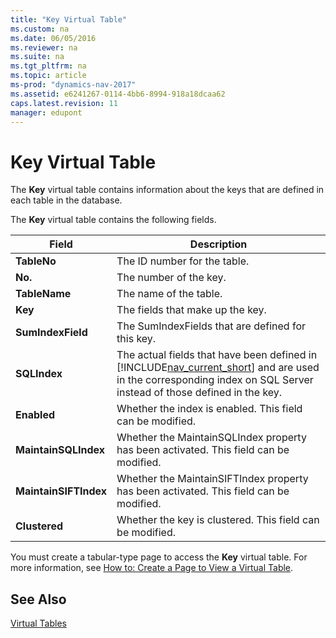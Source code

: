 ```yaml
---
title: "Key Virtual Table"
ms.custom: na
ms.date: 06/05/2016
ms.reviewer: na
ms.suite: na
ms.tgt_pltfrm: na
ms.topic: article
ms-prod: "dynamics-nav-2017"
ms.assetid: e6241267-0114-4bb6-8994-918a18dcaa62
caps.latest.revision: 11
manager: edupont
---
```

# Key Virtual Table
The **Key** virtual table contains information about the keys that are defined in each table in the database.  
  
 The **Key** virtual table contains the following fields.  
  
|Field|Description|  
|-----------|-----------------|  
|**TableNo**|The ID number for the table.|  
|**No.**|The number of the key.|  
|**TableName**|The name of the table.|  
|**Key**|The fields that make up the key.|  
|**SumIndexField**|The SumIndexFields that are defined for this key.|  
|**SQLIndex**|The actual fields that have been defined in [!INCLUDE[nav_current_short](includes/nav_current_short_md.md)] and are used in the corresponding index on SQL Server instead of those defined in the key.|  
|**Enabled**|Whether the index is enabled. This field can be modified.|  
|**MaintainSQLIndex**|Whether the MaintainSQLIndex property has been activated. This field can be modified.|  
|**MaintainSIFTIndex**|Whether the MaintainSIFTIndex property has been activated. This field can be modified.|  
|**Clustered**|Whether the key is clustered. This field can be modified.|  
  
 You must create a tabular\-type page to access the **Key** virtual table. For more information, see [How to: Create a Page to View a Virtual Table](How%20to:%20Create%20a%20Page%20to%20View%20a%20Virtual%20Table.md).  
  
## See Also  
 [Virtual Tables](Virtual-Tables.md)